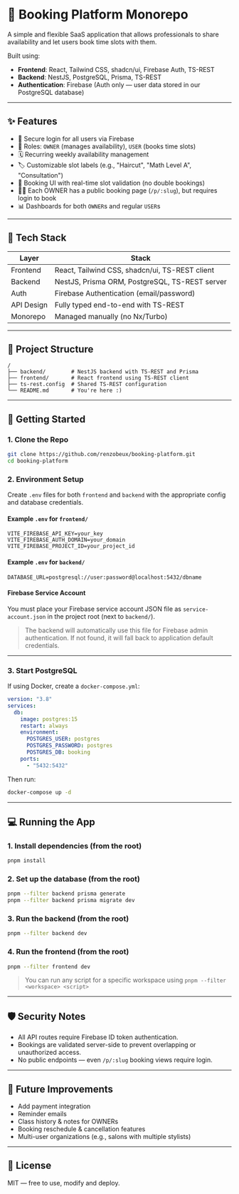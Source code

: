 # 📅 Booking Platform Monorepo

A simple and flexible SaaS application that allows professionals to share availability and let users book time slots with them.

Built using:

- **Frontend**: React, Tailwind CSS, shadcn/ui, Firebase Auth, TS-REST
- **Backend**: NestJS, PostgreSQL, Prisma, TS-REST
- **Authentication**: Firebase (Auth only — user data stored in our PostgreSQL database)

---

## ✨ Features

- 🔐 Secure login for all users via Firebase
- 👤 Roles: `OWNER` (manages availability), `USER` (books time slots)
- 🗓️ Recurring weekly availability management
- 🏷️ Customizable slot labels (e.g., "Haircut", "Math Level A", "Consultation")
- 📅 Booking UI with real-time slot validation (no double bookings)
- 🧑‍💻 Each OWNER has a public booking page (`/p/:slug`), but requires login to book
- 📊 Dashboards for both `OWNER`s and regular `USER`s

---

## 🧱 Tech Stack

| Layer      | Stack                                          |
| ---------- | ---------------------------------------------- |
| Frontend   | React, Tailwind CSS, shadcn/ui, TS-REST client |
| Backend    | NestJS, Prisma ORM, PostgreSQL, TS-REST server |
| Auth       | Firebase Authentication (email/password)       |
| API Design | Fully typed end-to-end with TS-REST            |
| Monorepo   | Managed manually (no Nx/Turbo)                 |

---

## 📁 Project Structure

```
/
├── backend/        # NestJS backend with TS-REST and Prisma
├── frontend/       # React frontend using TS-REST client
├── ts-rest.config  # Shared TS-REST configuration
└── README.md       # You're here :)
```

---

## 🚀 Getting Started

### 1. Clone the Repo

```bash
git clone https://github.com/renzobeux/booking-platform.git
cd booking-platform
```

### 2. Environment Setup

Create `.env` files for both `frontend` and `backend` with the appropriate config and database credentials.

#### Example `.env` for `frontend/`

```env
VITE_FIREBASE_API_KEY=your_key
VITE_FIREBASE_AUTH_DOMAIN=your_domain
VITE_FIREBASE_PROJECT_ID=your_project_id
```

#### Example `.env` for `backend/`

```env
DATABASE_URL=postgresql://user:password@localhost:5432/dbname
```

#### Firebase Service Account

You must place your Firebase service account JSON file as `service-account.json` in the project root (next to `backend/`).

> The backend will automatically use this file for Firebase admin authentication. If not found, it will fall back to application default credentials.

---

### 3. Start PostgreSQL

If using Docker, create a `docker-compose.yml`:

```yaml
version: "3.8"
services:
  db:
    image: postgres:15
    restart: always
    environment:
      POSTGRES_USER: postgres
      POSTGRES_PASSWORD: postgres
      POSTGRES_DB: booking
    ports:
      - "5432:5432"
```

Then run:

```bash
docker-compose up -d
```

---

## 💻 Running the App

### 1. Install dependencies (from the root)

```bash
pnpm install
```

### 2. Set up the database (from the root)

```bash
pnpm --filter backend prisma generate
pnpm --filter backend prisma migrate dev
```

### 3. Run the backend (from the root)

```bash
pnpm --filter backend dev
```

### 4. Run the frontend (from the root)

```bash
pnpm --filter frontend dev
```

> You can run any script for a specific workspace using `pnpm --filter <workspace> <script>`

---

## 🛡️ Security Notes

- All API routes require Firebase ID token authentication.
- Bookings are validated server-side to prevent overlapping or unauthorized access.
- No public endpoints — even `/p/:slug` booking views require login.

---

## 📌 Future Improvements

- Add payment integration
- Reminder emails
- Class history & notes for OWNERs
- Booking reschedule & cancellation features
- Multi-user organizations (e.g., salons with multiple stylists)

---

## 📝 License

MIT — free to use, modify and deploy.
